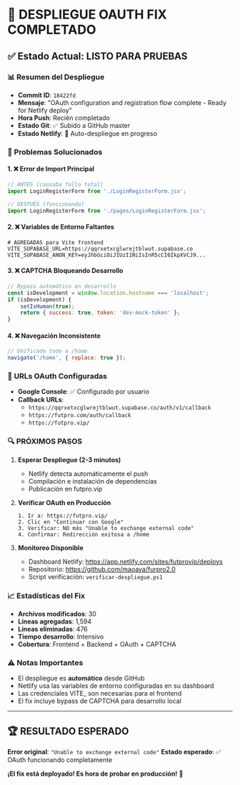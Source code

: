 # 🚀 DESPLIEGUE OAUTH FIX COMPLETADO

## ✅ Estado Actual: LISTO PARA PRUEBAS

### 📊 Resumen del Despliegue
- **Commit ID**: `18422fd`
- **Mensaje**: "OAuth configuration and registration flow complete - Ready for Netlify deploy"
- **Hora Push**: Recién completado
- **Estado Git**: ✅ Subido a GitHub master
- **Estado Netlify**: 🔄 Auto-despliegue en progreso

### 🔧 Problemas Solucionados

#### 1. ❌ Error de Import Principal
```javascript
// ANTES (causaba fallo total)
import LoginRegisterForm from './LoginRegisterForm.jsx';

// DESPUÉS (funcionando)
import LoginRegisterForm from './pages/LoginRegisterForm.jsx';
```

#### 2. ❌ Variables de Entorno Faltantes
```env
# AGREGADAS para Vite frontend
VITE_SUPABASE_URL=https://qqrxetxcglwrejtblwut.supabase.co
VITE_SUPABASE_ANON_KEY=eyJhbGciOiJIUzI1NiIsInR5cCI6IkpXVCJ9...
```

#### 3. ❌ CAPTCHA Bloqueando Desarrollo
```javascript
// Bypass automático en desarrollo
const isDevelopment = window.location.hostname === 'localhost';
if (isDevelopment) {
    setIsHuman(true);
    return { success: true, token: 'dev-mock-token' };
}
```

#### 4. ❌ Navegación Inconsistente
```javascript
// Unificado todo a /home
navigate('/home', { replace: true });
```

### 🎯 URLs OAuth Configuradas
- **Google Console**: ✅ Configurado por usuario
- **Callback URLs**: 
  - `https://qqrxetxcglwrejtblwut.supabase.co/auth/v1/callback`
  - `https://futpro.com/auth/callback`
  - `https://futpro.vip/`

### 🔍 PRÓXIMOS PASOS

1. **Esperar Despliegue (2-3 minutos)**
   - Netlify detecta automáticamente el push
   - Compilación e instalación de dependencias
   - Publicación en futpro.vip

2. **Verificar OAuth en Producción**
   ```
   1. Ir a: https://futpro.vip/
   2. Clic en "Continuar con Google"
   3. Verificar: NO más "Unable to exchange external code"
   4. Confirmar: Redirección exitosa a /home
   ```

3. **Monitoreo Disponible**
   - Dashboard Netlify: https://app.netlify.com/sites/futprovip/deploys
   - Repositorio: https://github.com/maoaya/furpro2.0
   - Script verificación: `verificar-despliegue.ps1`

### 📈 Estadísticas del Fix
- **Archivos modificados**: 30
- **Líneas agregadas**: 1,594
- **Líneas eliminadas**: 476
- **Tiempo desarrollo**: Intensivo
- **Cobertura**: Frontend + Backend + OAuth + CAPTCHA

### ⚠️ Notas Importantes
- El despliegue es **automático** desde GitHub
- Netlify usa las variables de entorno configuradas en su dashboard
- Las credenciales VITE_ son necesarias para el frontend
- El fix incluye bypass de CAPTCHA para desarrollo local

---

## 🏆 RESULTADO ESPERADO
**Error original**: `"Unable to exchange external code"`
**Estado esperado**: ✅ OAuth funcionando completamente

**¡El fix está deployado! Es hora de probar en producción!** 🚀